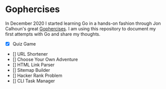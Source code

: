 # Gophercises 

In December 2020 I started learning Go in a hands-on fashion through Jon Calhoun's great [Gophercises](https://courses.calhoun.io/courses/cor_gophercises). 
I am using this repository to document my first attempts with Go and share my thoughts.


- [x] Quiz Game
- [] URL Shortener
- [] Choose Your Own Adventure
- [] HTML Link Parser
- [] Sitemap Builder
- [] Hacker Rank Problem
- [] CLI Task Manager
